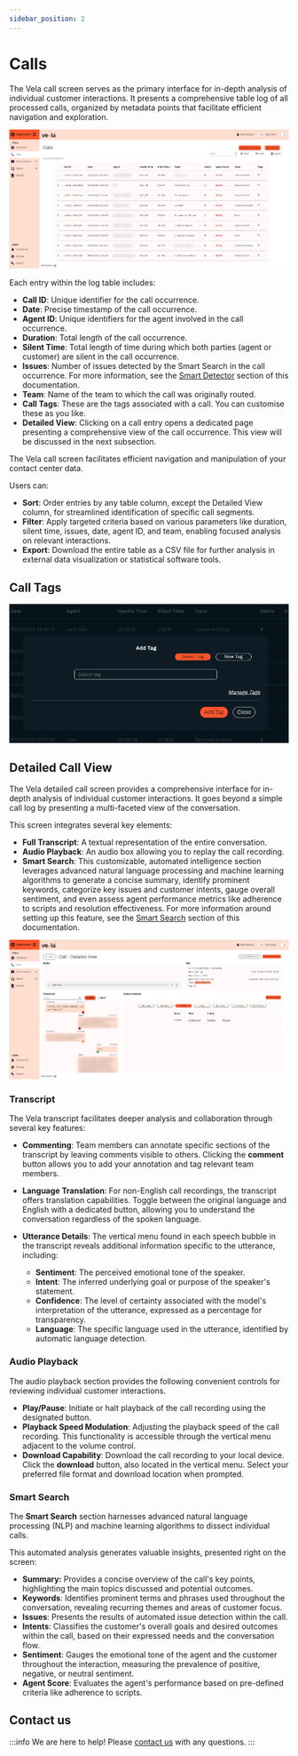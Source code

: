 ```yaml
---
sidebar_position: 2
---
```


# Calls

The Vela call screen serves as the primary interface for in-depth analysis of individual customer interactions. It presents a comprehensive table log of all processed calls, organized by metadata points that facilitate efficient navigation and exploration.

![alt text](calls.png)

Each entry within the log table includes: 
- **Call ID**: Unique identifier for the call occurrence. 
- **Date**: Precise timestamp of the call occurrence. 
- **Agent ID**: Unique identifiers for the agent involved in the call occurrence. 
- **Duration**: Total length of the call occurrence. 
- **Silent Time**: Total length of time during which both parties (agent or customer) are silent in the call occurrence. 
- **Issues**: Number of issues detected by the Smart Search in the call occurrence. For more information, see the [Smart Detector](/docs/Smart%20Detector) section of this documentation. 
- **Team**: Name of the team to which the call was originally routed.
- **Call Tags**: These are the tags associated with a call. You can customise these as you like.
- **Detailed View**: Clicking on a call entry opens a dedicated page presenting a comprehensive view of the call occurrence. This view will be discussed in the next subsection.

The Vela call screen facilitates efficient navigation and manipulation of your contact center data. 

Users can:  
- **Sort**: Order entries by any table column, except the Detailed View column, for streamlined identification of specific call segments. 
- **Filter**: Apply targeted criteria based on various parameters like duration, silent time, issues, date, agent ID, and team, enabling focused analysis on relevant interactions. 
- **Export**: Download the entire table as a CSV file for further analysis in external data visualization or statistical software tools. 

## Call Tags

![alt text](call-tags.png)

## Detailed Call View 

The Vela detailed call screen provides a comprehensive interface for in-depth analysis of individual customer interactions. It goes beyond a simple call log by presenting a multi-faceted view of the conversation. 

This screen integrates several key elements: 
- **Full Transcript**: A textual representation of the entire conversation. 
- **Audio Playback**: An audio box allowing you to replay the call recording. 
- **Smart Search**: This customizable, automated intelligence section leverages advanced natural language processing and machine learning algorithms to generate a concise summary, identify prominent keywords, categorize key issues and customer intents, gauge overall sentiment, and even assess agent performance metrics like adherence to scripts and resolution effectiveness. For more information around setting up this feature, see the [Smart Search](/docs/Smart%20Search) section of this documentation.

![alt text](detailed-calls.png)

### Transcript 

The Vela transcript facilitates deeper analysis and collaboration through several key features:

- **Commenting**: Team members can annotate specific sections of the transcript by leaving comments visible to others. Clicking the **comment** button allows you to add your annotation and tag relevant team members.  
- **Language Translation**: For non-English call recordings, the transcript offers translation capabilities. Toggle between the original language and English with a dedicated button, allowing you to understand the conversation regardless of the spoken language. 
- **Utterance Details**: The vertical menu found in each speech bubble in the transcript reveals additional information specific to the utterance, including: 

    - **Sentiment**: The perceived emotional tone of the speaker. 
    - **Intent**: The inferred underlying goal or purpose of the speaker's statement. 
    - **Confidence**: The level of certainty associated with the model's interpretation of the utterance, expressed as a percentage for transparency. 
    - **Language**: The specific language used in the utterance, identified by automatic language detection.

### Audio Playback 

The audio playback section provides the following convenient controls for reviewing individual customer interactions.

- **Play/Pause**: Initiate or halt playback of the call recording using the designated button. 
- **Playback Speed Modulation**: Adjusting the playback speed of the call recording. This functionality is accessible through the vertical menu adjacent to the volume control. 
- **Download Capability**: Download the call recording to your local device. Click the **download** button, also located in the vertical menu. Select your preferred file format and download location when prompted.

### Smart Search 

The **Smart Search** section harnesses advanced natural language processing (NLP) and machine learning algorithms to dissect individual calls.

This automated analysis generates valuable insights, presented right on the screen: 
- **Summary:** Provides a concise overview of the call's key points, highlighting the main topics discussed and potential outcomes. 
- **Keywords**: Identifies prominent terms and phrases used throughout the conversation, revealing recurring themes and areas of customer focus.  
- **Issues**: Presents the results of automated issue detection within the call.
- **Intents**: Classifies the customer's overall goals and desired outcomes within the call, based on their expressed needs and the conversation flow. 
- **Sentiment**: Gauges the emotional tone of the agent and the customer throughout the interaction, measuring the prevalence of positive, negative, or neutral sentiment. 
- **Agent Score**: Evaluates the agent's performance based on pre-defined criteria like adherence to scripts.

## Contact us

:::info
We are here to help! Please [contact us](mailto:support@botlhale.ai) with any questions.
:::